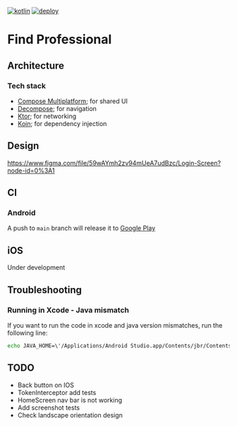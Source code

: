 [![kotlin](https://img.shields.io/badge/kotlin-2.0.0-blue.svg?logo=kotlin&style=for-the-badge)](http://kotlinlang.org)
[![deploy](https://img.shields.io/github/actions/workflow/status/hulkdx/findprofessional-frontend-mobile/push.yml?style=for-the-badge)](https://github.com/hulkdx/findprofessional-frontend-mobile/actions/workflows/push.yml)

# Find Professional

## Architecture

### Tech stack

- [Compose Multiplatform](https://github.com/JetBrains/compose-multiplatform); for shared UI
- [Decompose](https://github.com/arkivanov/Decompose); for navigation
- [Ktor](https://github.com/ktorio/ktor); for networking
- [Koin](https://github.com/InsertKoinIO/koin); for dependency injection

## Design
https://www.figma.com/file/59wAYmh2zv94mUeA7udBzc/Login-Screen?node-id=0%3A1

## CI

### Android
A push to `main` branch will release it to [Google Play](https://play.google.com/store/apps/details?id=com.hulkdx.findprofessional)

## iOS
Under development

## Troubleshooting

### Running in Xcode - Java mismatch
If you want to run the code in xcode and java version mismatches, run the following line:
```sh
echo JAVA_HOME=\'/Applications/Android Studio.app/Contents/jbr/Contents/Home\' > ios/.env
```

## TODO

- Back button on IOS
- TokenInterceptor add tests
- HomeScreen nav bar is not working
- Add screenshot tests
- Check landscape orientation design 
